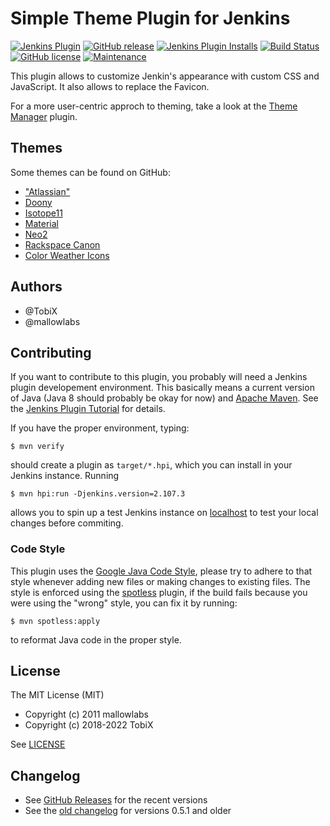# Simple Theme Plugin for Jenkins

[![Jenkins Plugin](https://img.shields.io/jenkins/plugin/v/simple-theme-plugin.svg)](https://plugins.jenkins.io/simple-theme-plugin)
[![GitHub release](https://img.shields.io/github/release/jenkinsci/simple-theme-plugin.svg?label=release)](https://github.com/jenkinsci/simple-theme-plugin/releases/latest)
[![Jenkins Plugin Installs](https://img.shields.io/jenkins/plugin/i/simple-theme-plugin.svg?color=blue)](https://plugins.jenkins.io/simple-theme-plugin)
[![Build Status](https://ci.jenkins.io/buildStatus/icon?job=Plugins%2Fsimple-theme-plugin%2Fmain)](https://ci.jenkins.io/job/Plugins/job/simple-theme-plugin/job/main/)
[![GitHub license](https://img.shields.io/github/license/jenkinsci/simple-theme-plugin.svg)](https://github.com/jenkinsci/simple-theme-plugin/blob/main/LICENSE.txt)
[![Maintenance](https://img.shields.io/maintenance/yes/2022.svg)]()

This plugin allows to customize Jenkin's appearance with custom
CSS and JavaScript. It also allows to replace the Favicon.

For a more user-centric approch to theming, take a look at the
[Theme Manager](https://plugins.jenkins.io/theme-manager/) plugin.

## Themes

Some themes can be found on GitHub:

- ["Atlassian"](https://github.com/djonsson/jenkins-atlassian-theme)
- [Doony](https://github.com/kevinburke/doony)
- [Isotope11](https://github.com/isotope11/jenkins-isotope-style)
- [Material](http://afonsof.com/jenkins-material-theme/)
- [Neo2](https://tobix.github.io/jenkins-neo2-theme/)
- [Rackspace Canon](https://github.com/rackerlabs/canon-jenkins)
- [Color Weather Icons](https://github.com/APEdevelopment/jenkins-colour-weather-icons)

## Authors

* @TobiX
* @mallowlabs

## Contributing

If you want to contribute to this plugin, you probably will need a Jenkins
plugin developement environment. This basically means a current version of Java
(Java 8 should probably be okay for now) and [Apache Maven]. See the [Jenkins
Plugin Tutorial] for details.

If you have the proper environment, typing:

    $ mvn verify

should create a plugin as `target/*.hpi`, which you can install in your Jenkins
instance. Running

    $ mvn hpi:run -Djenkins.version=2.107.3

allows you to spin up a test Jenkins instance on [localhost] to test your
local changes before commiting.

[Apache Maven]: https://maven.apache.org/
[Jenkins Plugin Tutorial]: https://jenkins.io/doc/developer/tutorial/prepare/
[localhost]: http://localhost:8080/jenkins/

### Code Style

This plugin uses the [Google Java Code Style], please try to adhere to that
style whenever adding new files or making changes to existing files. The style
is enforced using the [spotless] plugin, if the build fails because you were
using the "wrong" style, you can fix it by running:

    $ mvn spotless:apply

to reformat Java code in the proper style.

[Google Java Code Style]: https://google.github.io/styleguide/javaguide.html
[spotless]: https://github.com/diffplug/spotless

## License

The MIT License (MIT)

- Copyright (c) 2011 mallowlabs
- Copyright (c) 2018-2022 TobiX

See [LICENSE](LICENSE)

## Changelog

* See [GitHub Releases](https://github.com/jenkinsci/simple-theme-plugin/releases) for the recent versions
* See the [old changelog](CHANGELOG.old.md) for versions 0.5.1 and older

